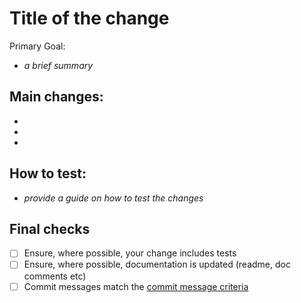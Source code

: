 # Title of the change

Primary Goal:

- _a brief summary_

## Main changes:

-
-
-

## How to test:

- _provide a guide on how to test the changes_

## Final checks 

- [ ] Ensure, where possible, your change includes tests
- [ ] Ensure, where possible, documentation is updated (readme, doc comments etc)
- [ ] Commit messages match the [commit message criteria](COMMIT.md)
